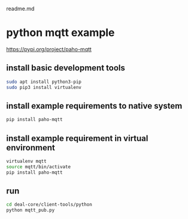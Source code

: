 readme.md
# python mqtt example

https://pypi.org/project/paho-mqtt

## install basic development tools

```bash
sudo apt install python3-pip
sudo pip3 install virtualenv
```

## install example requirements to native system

```bash
pip install paho-mqtt
```

## install example requirement in virtual environment

```bash
virtualenv mqtt
source mqtt/bin/activate
pip install paho-mqtt
```

## run

```bash
cd deal-core/client-tools/python
python mqtt_pub.py
```


